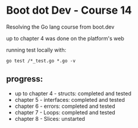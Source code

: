 # Boot dot Dev - Course 14

Resolving the Go lang course from boot.dev

up to chapter 4 was done on the platform's web

running test locally with:

```go test /*_test.go *.go -v```

## progress:

* up to chapter 4 - structs: completed and tested
* chapter 5 - interfaces: completed and tested
* chapter 6 - errors: completed and tested
* chapter 7 - Loops: completed and tested
* chapter 8 - Slices: unstarted
